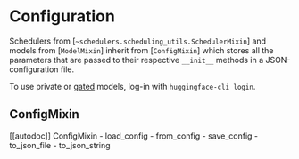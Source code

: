<!--Copyright 2024 The HuggingFace Team. All rights reserved.

Licensed under the Apache License, Version 2.0 (the "License"); you may not use this file except in compliance with
the License. You may obtain a copy of the License at

http://www.apache.org/licenses/LICENSE-2.0

Unless required by applicable law or agreed to in writing, software distributed under the License is distributed on
an "AS IS" BASIS, WITHOUT WARRANTIES OR CONDITIONS OF ANY KIND, either express or implied. See the License for the
specific language governing permissions and limitations under the License.
-->

# Configuration

Schedulers from [`~schedulers.scheduling_utils.SchedulerMixin`] and models from [`ModelMixin`] inherit from [`ConfigMixin`] which stores all the parameters that are passed to their respective `__init__` methods in a JSON-configuration file.

<Tip>

To use private or [gated](https://huggingface.co/docs/hub/models-gated#gated-models) models, log-in with `huggingface-cli login`.

</Tip>

## ConfigMixin

[[autodoc]] ConfigMixin
	- load_config
	- from_config
	- save_config
	- to_json_file
	- to_json_string
